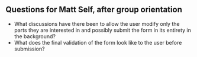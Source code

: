 ## Questions for Matt Self, after group orientation
- What discussions have there been to allow the user modify only the parts they are interested in and possibly submit the form in its entirety in the background?
- What does the final validation of the form look like to the user before submission?
